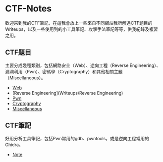 # CTF-Notes

歡迎來到我的CTF筆記，在這我會放上一些來自不同網站我所解過CTF題目的Writeups，以及一些使用到的小工具筆記、攻擊手法筆記等等，供我紀錄及複習之用。

## CTF題目

主要分成幾種類別，包括網路安全（Web）、逆向工程（Reverse Engineering）、漏洞利用（Pwn）、密碼學（Cryptography）和其他相關主題（Miscellaneous）。

- [Web](Writeups/Web)
- [Reverse Engineering](Writeups/Reverse Engineering)
- [Pwn](Writeups/Pwn)
- [Cryptography](Writeups/Cryptography)
- [Miscellaneous](Writeups/Miscellaneous)

## CTF筆記

好用分析工具筆記，包括Pwn常用的gdb、pwntools，或是逆向工程常用的Ghidra。

- [Note](Notes)
